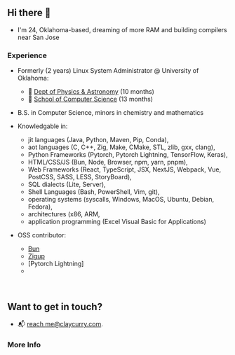 ## Hi there 👋

- I'm 24, Oklahoma-based, dreaming of more RAM and building compilers near San Jose

### Experience 
- Formerly (2 years) Linux System Administrator @ University of Oklahoma:
  - 🔭 [Dept of Physics & Astronomy](http://physics.ou.edu) (10 months)
  - 👾 [School of Computer Science](https://cs.ou.edu) (13 months)

- B.S. in Computer Science, minors in chemistry and mathematics

- Knowledgable in:
  - jit languages (Java, Python, Maven, Pip, Conda), 
  - aot languages (C, C++, Zig, Make, CMake, STL, zlib, gxx, clang),
  - Python Frameworks (Pytorch, Pytorch Lightning, TensorFlow, Keras), 
  - HTML/CSS/JS (Bun, Node, Browser, npm, yarn, pnpm), 
  - Web Frameworks (React, TypeScript, JSX, NextJS, Webpack, Vue, PostCSS, SASS, LESS, StoryBoard), 
  - SQL dialects (Lite, Server), 
  - Shell Languages (Bash, PowerShell, Vim, git), 
  - operating systems (syscalls, Windows, MacOS, Ubuntu, Debian, Fedora), 
  - architectures (x86, ARM, 
  - application programming (Excel Visual Basic for Applications)

- OSS contributor:
  - [Bun](https://github.com/oven-sh/bun)
  - [Zigup](https://github.com/marler8997/zigup)
  - [Pytorch Lightning]
  - 

<br>

## Want to get in touch? 
- 📬 [reach me@claycurry.com](mailto:me@claycurry.com).



### More Info


[^1]: [Encyclopedia of Math](https://encyclopediaofmath.org/) \
[^2]: [LLVM](https://llvm.org/)

<!--! [B3 JIT Compiler](https://webkit.org/blog/5852/introducing-the-b3-jit-compiler/) -->
  
